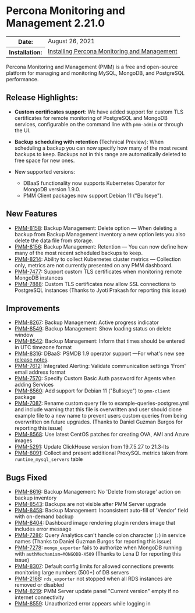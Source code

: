 # Percona Monitoring and Management 2.21.0

<table class="docutils field-list" frame="void" rules="none">
  <colgroup>
    <col class="field-name">
    <col class="field-body">
  </colgroup>
  <tbody valign="top">
    <tr class="field-odd field">
      <th class="field-name">Date:</th>
      <td class="field-body">August 26, 2021</td>
    </tr>
    <tr class="field-even field">
      <th class="field-name">Installation:</th>
      <td class="field-body">
        <a class="reference external" href="https://www.percona.com/software/pmm/quickstart">Installing Percona Monitoring and Management</a></td>
    </tr>
  </tbody>
</table>

Percona Monitoring and Management (PMM) is a free and open-source platform for managing and monitoring MySQL, MongoDB, and PostgreSQL performance.

## Release Highlights:

- **Custom certificates support**: We have added support for custom TLS certificates for remote monitoring of PostgreSQL and MongoDB services, configurable on the command line with `pmm-admin` or through the UI.

- **Backup scheduling with retention** (Technical Preview): When scheduling a backup you can now specify how many of the most recent backups to keep. Backups not in this range are automatically deleted to free space for new ones.

- New supported versions:
    - DBaaS functionality now supports Kubernetes Operator for MongoDB version 1.9.0.
    - PMM Client packages now support Debian 11 ("Bullseye").

## New Features

- [PMM-8158](https://jira.percona.com/browse/PMM-8158): Backup Management: Delete option — When deleting a backup from Backup Management inventory a new option lets you also delete the data file from storage.
- [PMM-8156](https://jira.percona.com/browse/PMM-8156): Backup Management: Retention — You can now define how many of the most recent scheduled backups to keep.
- [PMM-8214](https://jira.percona.com/browse/PMM-8214): Ability to collect Kubernetes cluster metrics — Collection only, metrics are not currently presented on any PMM dashboard.
- [PMM-7477](https://jira.percona.com/browse/PMM-7477): Support custom TLS certificates when monitoring remote MongoDB instances
- [PMM-7888](https://jira.percona.com/browse/PMM-7888): Custom TLS certificates now allow SSL connections to PostgreSQL instances (Thanks to Jyoti Prakash for reporting this issue)

## Improvements

- [PMM-8267](https://jira.percona.com/browse/PMM-8267): Backup Management: Active progress indicator
- [PMM-8549](https://jira.percona.com/browse/PMM-8549): Backup Management: Show loading status on delete window
- [PMM-8542](https://jira.percona.com/browse/PMM-8542): Backup Management: Inform that times should be entered in UTC timezone format
- [PMM-8316](https://jira.percona.com/browse/PMM-8316): DBaaS: PSMDB 1.9 operator support —For what's new see [release notes](https://www.percona.com/doc/kubernetes-operator-for-psmongodb/RN/Kubernetes-Operator-for-PSMONGODB-RN1.9.0.html).
- [PMM-7612](https://jira.percona.com/browse/PMM-7612): Integrated Alerting: Validate communication settings 'From' email address format 
- [PMM-7570](https://jira.percona.com/browse/PMM-7570): Specify Custom Basic Auth password for Agents when adding Services
- [PMM-8560](https://jira.percona.com/browse/PMM-8560): Add support for Debian 11 ("Bullseye") to `pmm-client` package
- [PMM-7087](https://jira.percona.com/browse/PMM-7087): Rename custom query file to example-queries-postgres.yml and include warning that this file is overwritten and user should clone example file to a new name to prevent users custom queries from being overwritten on future upgrades. (Thanks to Daniel Guzman Burgos for reporting this issue)
- [PMM-8568](https://jira.percona.com/browse/PMM-8568): Use latest CentOS patches for creating OVA, AMI and Azure images
- [PMM-5291](https://jira.percona.com/browse/PMM-5291): Update ClickHouse version from 19.7.5.27 to 21.3-lts
- [PMM-8091](https://jira.percona.com/browse/PMM-8091): Collect and present additional ProxySQL metrics taken from `runtime_mysql_servers` table

## Bugs Fixed

- [PMM-8616](https://jira.percona.com/browse/PMM-8616): Backup Management: No 'Delete from storage' action on backup inventory 
- [PMM-8543](https://jira.percona.com/browse/PMM-8543): Backups are not visible after PMM Server upgrade 
- [PMM-8458](https://jira.percona.com/browse/PMM-8458): Backup Management: Inconsistent auto-fill of 'Vendor' field with on-demand backup
- [PMM-8404](https://jira.percona.com/browse/PMM-8404): Dashboard image rendering plugin renders image that includes error message
- [PMM-7286](https://jira.percona.com/browse/PMM-7286): Query Analytics can't handle colon character (`:`) in service names (Thanks to Daniel Guzman Burgos for reporting this issue)
- [PMM-7278](https://jira.percona.com/browse/PMM-7278): `mongo_exporter` fails to authorize when MongoDB running with `authMechanism=MONGODB-X509` (Thanks to Lena D for reporting this issue)
- [PMM-8307](https://jira.percona.com/browse/PMM-8307): Default config limits for allowed connections prevents monitoring large numbers (500+) of DB servers
- [PMM-2168](https://jira.percona.com/browse/PMM-2168): `rds_exporter` not stopped when all RDS instances are removed or disabled
- [PMM-8219](https://jira.percona.com/browse/PMM-8219): PMM Server update panel "Current version" empty if no internet connectivity
- [PMM-8559](https://jira.percona.com/browse/PMM-8559): Unauthorized error appears while logging in
